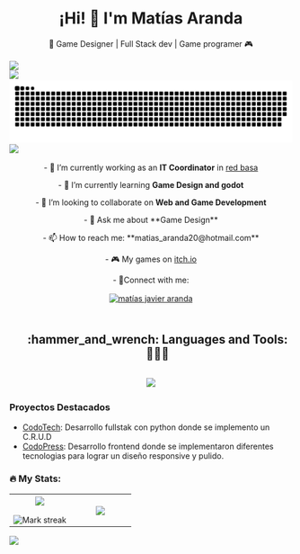 <h1 align="center">¡Hi! 👋 I'm <b>Matías Aranda</b></h1>
<p align="center">🚀 Game Designer | Full Stack dev | Game programer 🎮</p>

<div aling ="center">
  
  <img align="center" src=https://github.com/dest3/dest3/assets/21976463/7893b11c-890a-482a-9ffa-63384027c578>
 
</div>

<img src="https://user-images.githubusercontent.com/73097560/115834477-dbab4500-a447-11eb-908a-139a6edaec5c.gif">

<div align="center">
  <a href="">
    <img src="https://github.com/1999AZZAR/1999AZZAR/blob/readme/resources/img/grid-snake.svg" alt="snake">
  </a>
</div>

<img src="https://user-images.githubusercontent.com/73097560/115834477-dbab4500-a447-11eb-908a-139a6edaec5c.gif">


<p align="center"> - 🔭 I’m currently working as an <b>IT Coordinator</b> in <a href = https://redbasa.com.ar/> red basa</a> </p>

<p align="center"> - 🌱 I’m currently learning <b>Game Design and godot</b></p>

<p align="center"> - 👯 I’m looking to collaborate on <b>Web and Game Development</b></p>

<p align="center"> - 💬 Ask me about **Game Design**</p>

<p align="center"> - 📫 How to reach me: **matias_aranda20@hotmail.com**</p>

<p align="center"> - 🎮 My games on <a href= https://dest-er.itch.io/> itch.io </a></p>
<p align="center"> - 💌Connect with me:</p>
<p align="center">
<a href="https://www.linkedin.com/in/mat%C3%ADas-javier-aranda-30498a169/" target="blank"><img align="center" src="https://raw.githubusercontent.com/rahuldkjain/github-profile-readme-generator/master/src/images/icons/Social/linked-in-alt.svg" alt="matías javier aranda" height="30" width="40" /></a>
</p>

</p>

### 

<!-- Título sin borde inferior -->
<div id="user-content-toc">
  <ul align="center">
    <summary><h2 style="display: inline-block">:hammer_and_wrench: Languages and Tools: 👨🏻‍💻</h2></summary>
  </ul>
</div>
<!-- Iconos de la pila tecnológica -->
<p align="center">
  <a href="https://skillicons.dev">
    <img src="https://skillicons.dev/icons?i=git,github,aws,css,docker,flask,html,js,linux,sqlite,py,godot,netlify,vscode&perline=14" />
  </a>
</p>


### Proyectos Destacados

- [CodoTech](https://github.com/dest3/CodoTech): Desarrollo fullstak con python donde se implemento un C.R.U.D 
- [CodoPress](https://github.com/dest3/CodoPress): Desarrollo frontend donde se implementaron diferentes tecnologias para lograr un diseño responsive y pulido.


### :fire: My Stats:

 <!-- Estadísticas y Trofeos (inicio) -->
<p align="center">
  <!-- Estadísticas (inicio) -->
  <table align="center">
    <tr border="none">
      <td width="50%" align="center">
        <img align="center" src="https://github-readme-stats.vercel.app/api?username=dest3&theme=dark&show_icons=true&count_private=true" />
        <br/><br/>
        <img title="🔥 Get streak stats for your profile at git.io/streak-stats" alt="Mark streak" src="https://github-readme-streak-stats.herokuapp.com/?user=dest3&theme=dark&hide_border=false" />
      </td>
      <td width="50%" align="center">
        <img align="center" src="https://github-readme-stats.anuraghazra1.vercel.app/api/top-langs/?username=dest3&theme=dark&hide_border=false&no-bg=true&no-frame=true&langs_count=10"/>
      </td>
    </tr>
  </table>
  <!-- Estadísticas (fin) -->
</p>
<!-- Estadísticas y Trofeos (fin) -->

<img align="center" src="https://github.com/dest3/dest3/assets/21976463/8116695f-be9b-4ab8-9247-6fda5f90d8ed">

